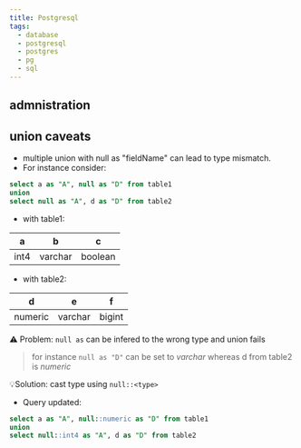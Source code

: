 ```yaml
---
title: Postgresql
tags:
  - database
  - postgresql
  - postgres
  - pg
  - sql
---
```


## admnistration

## union caveats

- multiple union with null as "fieldName" can lead to type mismatch.
- For instance consider:

```sql
select a as "A", null as "D" from table1
union
select null as "A", d as "D" from table2
```

- with table1:

| a    | b       | c       |
| ---- | ------- | ------- |
| int4 | varchar | boolean |

- with table2:

| d       | e       | f      |
| ------- | ------- | ------ |
| numeric | varchar | bigint |

⚠️ Problem: `null as` can be infered to the wrong type and union fails

> for instance `null as "D"` can be set to _varchar_ whereas d from table2 is _numeric_

💡Solution: cast type using `null::<type>`

- Query updated:

```sql
select a as "A", null::numeric as "D" from table1
union
select null::int4 as "A", d as "D" from table2
```
